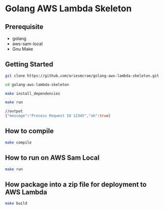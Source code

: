# Golang AWS Lambda Skeleton

## Prerequisite
* golang
* aws-sam-local
* Gnu Make

## Getting Started
```sh
git clone https://github.com/ariesmcrae/golang-aws-lambda-skeleton.git

cd golang-aws-lambda-skeleton

make install_dependencies

make run

//output
{"message":"Process Request Id 12345","ok":true}
```

## How to compile
```sh
make compile
```

## How to run on AWS Sam Local
```sh
make run
```

## How package into a zip file for deployment to AWS Lambda
```sh
make build
```
